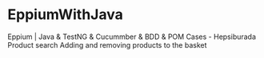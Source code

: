 # EppiumWithJava
Eppium | Java &amp; TestNG &amp; Cucummber &amp; BDD &amp; POM 
Cases -  Hepsiburada
Product search Adding and removing products to the basket
